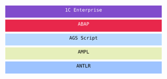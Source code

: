 [![](./svgs/1C-Enterprise.svg)](https://github.com/trending?l=1C%20Enterprise)
[![](./svgs/ABAP.svg)](https://github.com/trending?l=ABAP)
[![](./svgs/AGS-Script.svg)](https://github.com/trending?l=AGS%20Script)
[![](./svgs/AMPL.svg)](https://github.com/trending?l=AMPL)
[![](./svgs/ANTLR.svg)](https://github.com/trending?l=ANTLR)
